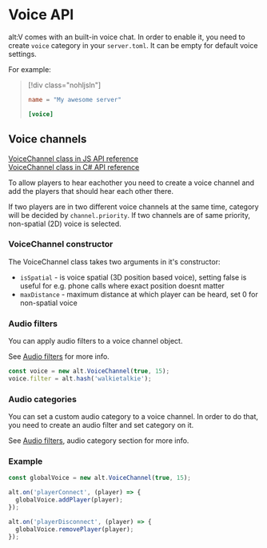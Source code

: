# Voice API

alt:V comes with an built-in voice chat. In order to enable it, you need to create `voice` category in your `server.toml`. It can be empty for default voice settings.

For example:
> [!div class="nohljsln"]
> ```toml
> name = "My awesome server"
> 
> [voice]
> ```

## Voice channels

[VoiceChannel class in JS API reference](https://docs.altv.mp/js/api/alt-server.VoiceChannel.html)<br>
[VoiceChannel class in C# API reference](https://docs.altv.mp/cs/api/AltV.Net.Elements.Entities.VoiceChannel.html)<br>

To allow players to hear eachother you need to create a voice channel and add the players that should hear each other there.

If two players are in two different voice channels at the same time, category will be decided by `channel.priority`. If two channels are of same priority, non-spatial (2D) voice is selected.

### VoiceChannel constructor

The VoiceChannel class takes two arguments in it's constructor:
- `isSpatial` - is voice spatial (3D position based voice), setting false is useful for e.g. phone calls where exact position doesnt matter
- `maxDistance` - maximum distance at which player can be heard, set 0 for non-spatial voice


### Audio filters

You can apply audio filters to a voice channel object.

See [Audio filters](audio_filters.md) for more info.

```js
const voice = new alt.VoiceChannel(true, 15);
voice.filter = alt.hash('walkietalkie');
```

### Audio categories

You can set a custom audio category to a voice channel. In order to do that, you need to create an audio filter and set category on it.

See [Audio filters](audio_filters.md), audio category section for more info.

### Example

```js
const globalVoice = new alt.VoiceChannel(true, 15);

alt.on('playerConnect', (player) => {
  globalVoice.addPlayer(player);
});

alt.on('playerDisconnect', (player) => {
  globalVoice.removePlayer(player);
});
```
